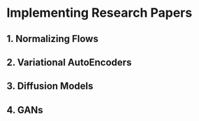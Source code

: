 # Implementing Research Papers
## 1. Normalizing Flows

## 2. Variational AutoEncoders

## 3. Diffusion Models

## 4. GANs
